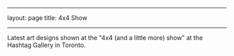 
---
layout: page
title: 4x4 Show

---

Latest art designs shown at the "4x4 (and a little more) show" at the Hashtag Gallery in Toronto.


